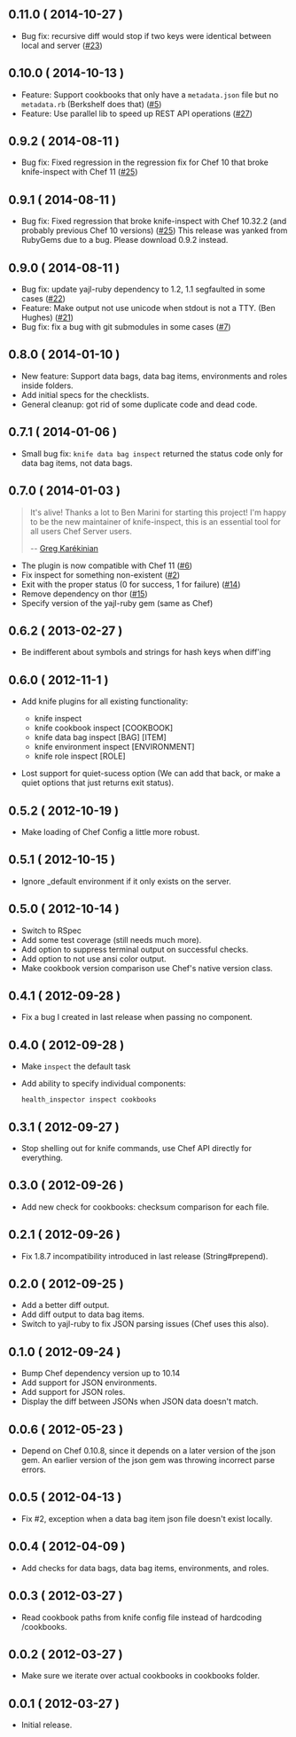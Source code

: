 ## 0.11.0 ( 2014-10-27 )

* Bug fix: recursive diff would stop if two keys were identical between local
  and server ([#23][#23])


## 0.10.0 ( 2014-10-13 )

* Feature: Support cookbooks that only have a `metadata.json` file but no
  `metadata.rb` (Berkshelf does that) ([#5][#5])
* Feature: Use parallel lib to speed up REST API operations ([#27][#27])

## 0.9.2 ( 2014-08-11 )

* Bug fix: Fixed regression in the regression fix for Chef 10 that broke
knife-inspect with Chef 11
  ([#25][#25])

## 0.9.1 ( 2014-08-11 )

* Bug fix: Fixed regression that broke knife-inspect with Chef 10.32.2
  (and probably previous Chef 10 versions)
  ([#25][#25])
This release was yanked from RubyGems due to a bug. Please download 0.9.2
instead.

## 0.9.0 ( 2014-08-11 )

* Bug fix: update yajl-ruby dependency to 1.2, 1.1 segfaulted in some cases
  ([#22][#22])
* Feature: Make output not use unicode when stdout is not a TTY. (Ben Hughes)
  ([#21][#21])
* Bug fix: fix a bug with git submodules in some cases
  ([#7][#7])

## 0.8.0 ( 2014-01-10 )

* New feature: Support data bags, data bag items, environments and roles inside
  folders.
* Add initial specs for the checklists.
* General cleanup: got rid of some duplicate code and dead code.

## 0.7.1 ( 2014-01-06 )

* Small bug fix: `knife data bag inspect` returned the status code only for
  data bag items, not data bags.

## 0.7.0 ( 2014-01-03 )

> It's alive! Thanks a lot to Ben Marini for starting this project!
> I'm happy to be the new maintainer of knife-inspect, this is an essential
> tool for all users Chef Server users.
>
> -- [Greg Karékinian](https://github.com/gregkare)

* The plugin is now compatible with Chef 11 ([#6][#6])
* Fix inspect for something non-existent ([#2][#2])
* Exit with the proper status (0 for success, 1 for failure) ([#14][#14])
* Remove dependency on thor ([#15][#15])
* Specify version of the yajl-ruby gem (same as Chef)

## 0.6.2 ( 2013-02-27 )

* Be indifferent about symbols and strings for hash keys when diff'ing

## 0.6.0 ( 2012-11-1 )

* Add knife plugins for all existing functionality:
  - knife inspect
  - knife cookbook inspect [COOKBOOK]
  - knife data bag inspect [BAG] [ITEM]
  - knife environment inspect [ENVIRONMENT]
  - knife role inspect [ROLE]

* Lost support for quiet-sucess option (We can add that back, or make a quiet
  options that just returns exit status).

## 0.5.2 ( 2012-10-19 )

* Make loading of Chef Config a little more robust.

## 0.5.1 ( 2012-10-15 )

* Ignore _default environment if it only exists on the server.

## 0.5.0 ( 2012-10-14 )

* Switch to RSpec
* Add some test coverage (still needs much more).
* Add option to suppress terminal output on successful checks.
* Add option to not use ansi color output.
* Make cookbook version comparison use Chef's native version class.

## 0.4.1 ( 2012-09-28 )

* Fix a bug I created in last release when passing no component.

## 0.4.0 ( 2012-09-28 )

* Make `inspect` the default task
* Add ability to specify individual components:

      health_inspector inspect cookbooks

## 0.3.1 ( 2012-09-27 )

* Stop shelling out for knife commands, use Chef API directly for everything.

## 0.3.0 ( 2012-09-26 )

* Add new check for cookbooks: checksum comparison for each file.

## 0.2.1 ( 2012-09-26 )

* Fix 1.8.7 incompatibility introduced in last release (String#prepend).

## 0.2.0 ( 2012-09-25 )

* Add a better diff output.
* Add diff output to data bag items.
* Switch to yajl-ruby to fix JSON parsing issues (Chef uses this also).

## 0.1.0 ( 2012-09-24 )

* Bump Chef dependency version up to 10.14
* Add support for JSON environments.
* Add support for JSON roles.
* Display the diff between JSONs when JSON data doesn't match.

## 0.0.6 ( 2012-05-23 )

* Depend on Chef 0.10.8, since it depends on a later version of the json gem.
  An earlier version of the json gem was throwing incorrect parse errors.

## 0.0.5 ( 2012-04-13 )

* Fix #2, exception when a data bag item json file doesn't exist locally.

## 0.0.4 ( 2012-04-09 )

* Add checks for data bags, data bag items, environments, and roles.

## 0.0.3 ( 2012-03-27 )

* Read cookbook paths from knife config file instead of hardcoding /cookbooks.

## 0.0.2 ( 2012-03-27 )

* Make sure we iterate over actual cookbooks in cookbooks folder.

## 0.0.1 ( 2012-03-27 )

* Initial release.


[#15]: https://github.com/bmarini/knife-inspect/issues/15
[#14]: https://github.com/bmarini/knife-inspect/issues/14
[#6]: https://github.com/bmarini/knife-inspect/issues/6
[#2]: https://github.com/bmarini/knife-inspect/issues/2
[#21]: https://github.com/bmarini/knife-inspect/issues/21
[#22]: https://github.com/bmarini/knife-inspect/issues/22
[#7]: https://github.com/bmarini/knife-inspect/issues/7
[#25]: https://github.com/bmarini/knife-inspect/issues/25
[#5]: https://github.com/bmarini/knife-inspect/issues/5
[#27]: https://github.com/bmarini/knife-inspect/issues/27
[#23]: https://github.com/bmarini/knife-inspect/issues/23
